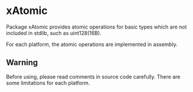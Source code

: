 # xAtomic

Package xAtomic provides atomic operations for basic types which are not included in stdlib, such as uint128(16B).

For each platform, the atomic operations are implemented in assembly. 

## Warning

Before using, please read comments in source code carefully. There are some limitations for each platform.